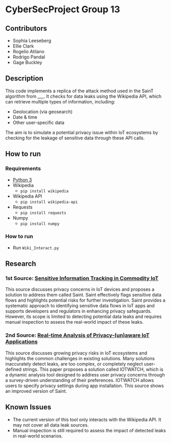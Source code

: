 # CyberSecProject Group 13

## **Contributors**
 * Sophia Leeseberg
 * Ellie Clark
 * Rogelio Atilano
 * Rodrigo Pandal
 * Gage Buckley

## **Description**
This code implements a replica of the attack method used in the SainT algorithm from ___. It checks for data leaks using the Wikipedia API, which can retrieve multiple types of information, including:
- Geolocation (via geosearch)
- Date & time
- Other user-specific data

The aim is to simulate a potential privacy issue within IoT ecosystems by checking for the leakage of sensitive data through these API calls.

## **How to run**

### **Requirements**
 * [Python 3](https://www.python.org/downloads/)
 * Wikipedia
    * `pip install wikipedia`
 * Wikipedia API
    * `pip install wikipedia-api`
 * Requests
    * `pip install requests`
 * Numpy
    * `pip install numpy`

### **How to run**
 * Run `Wiki_Interact.py`

## **Research**

### **1st Source:** [Sensitive Information Tracking in Commodity IoT](https://arxiv.org/pdf/1802.08307v1)
This source discusses privacy concerns in IoT devices and proposes a solution to address them called Saint. Saint effectively flags sensitive data flows and highlights potential risks for further investigation. Saint provides a systematic approach to identifying sensitive data flows in IoT apps and supports developers and regulators in enhancing privacy safeguards. However, its scope is limited to detecting potential data leaks and requires manual inspection to assess the real-world impact of these leaks.

### **2nd Source:** [Real-time Analysis of Privacy-(un)aware IoT Applications](https://arxiv.org/abs/1911.10461)
This source discusses growing privacy risks in IoT ecosystems and highlights the common challenges in existing solutions. Many solutions inaccurately detect leaks, are too complex, or completely neglect user-defined strings. This paper proposes a solution called IOTWATCH, which is a dynamic analysis tool designed to address user privacy concerns through a survey-driven understanding of their preferences. IOTWATCH allows users to specify privacy settings during app installation. This source shows an improved version of Saint.

## **Known Issues**
- The current version of this tool only interacts with the Wikipedia API. It may not cover all data leak sources.
- Manual inspection is still required to assess the impact of detected leaks in real-world scenarios.
